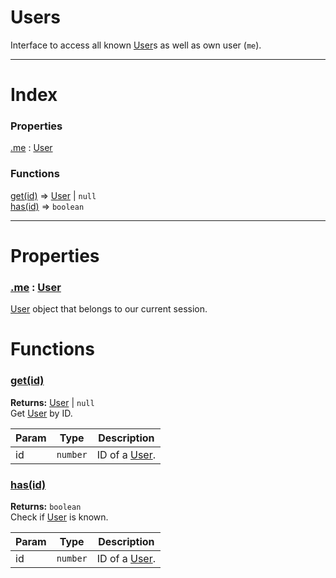 # Users

Interface to access all known [User]s as well as own user (`me`).

---

# Index

### Properties

<a href='#property_me'>.me</a> : [User]  


### Functions

<a href='#function_get'>get(id)</a> => [User] &#124; `null`  
<a href='#function_has'>has(id)</a> => `boolean`  


---


# Properties

<a name='property_me'></a>
### <a href='#property_me'>.me</a> : [User]  
[User] object that belongs to our current session.


# Functions

<a name='function_get'></a>
### <a href='#function_get'>get(id)</a>  
  
**Returns:** [User] | `null`  
Get [User] by ID.

| Param | Type | Description |
| --- | --- | --- |
| id | `number` | ID of a [User]. |  


<a name='function_has'></a>
### <a href='#function_has'>has(id)</a>  
  
**Returns:** `boolean`  
Check if [User] is known.

| Param | Type | Description |
| --- | --- | --- |
| id | `number` | ID of a [User]. |  




[User]: ./User.md  
